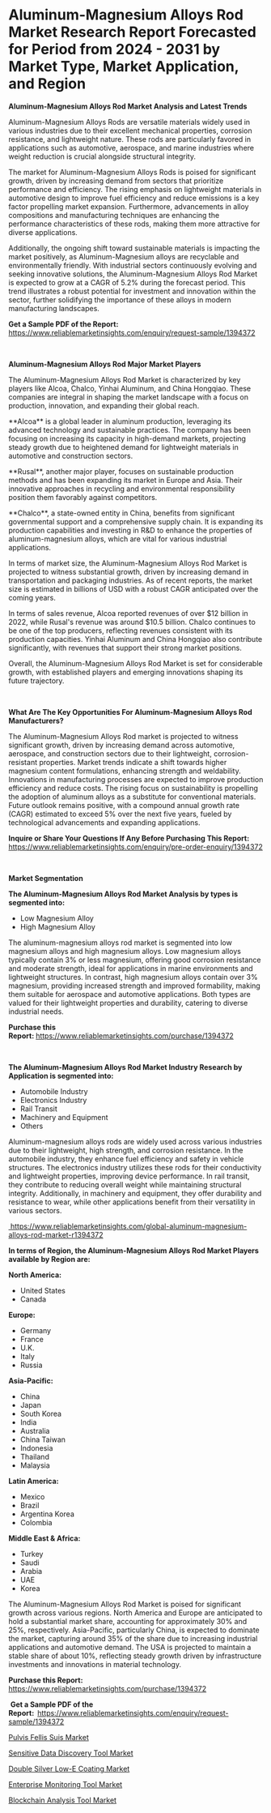 <p><h1>Aluminum-Magnesium Alloys Rod Market Research Report Forecasted for Period from 2024 -  2031 by Market Type, Market Application, and Region</h1></p><p><strong>Aluminum-Magnesium Alloys Rod Market Analysis and Latest Trends</strong></p>
<p><p>Aluminum-Magnesium Alloys Rods are versatile materials widely used in various industries due to their excellent mechanical properties, corrosion resistance, and lightweight nature. These rods are particularly favored in applications such as automotive, aerospace, and marine industries where weight reduction is crucial alongside structural integrity.</p><p>The market for Aluminum-Magnesium Alloys Rods is poised for significant growth, driven by increasing demand from sectors that prioritize performance and efficiency. The rising emphasis on lightweight materials in automotive design to improve fuel efficiency and reduce emissions is a key factor propelling market expansion. Furthermore, advancements in alloy compositions and manufacturing techniques are enhancing the performance characteristics of these rods, making them more attractive for diverse applications.</p><p>Additionally, the ongoing shift toward sustainable materials is impacting the market positively, as Aluminum-Magnesium alloys are recyclable and environmentally friendly. With industrial sectors continuously evolving and seeking innovative solutions, the Aluminum-Magnesium Alloys Rod Market is expected to grow at a CAGR of 5.2% during the forecast period. This trend illustrates a robust potential for investment and innovation within the sector, further solidifying the importance of these alloys in modern manufacturing landscapes.</p></p>
<p><strong>Get a Sample PDF of the Report:&nbsp;</strong> <a href="https://www.reliablemarketinsights.com/enquiry/request-sample/1394372">https://www.reliablemarketinsights.com/enquiry/request-sample/1394372</a></p>
<p>&nbsp;</p>
<p><strong>Aluminum-Magnesium Alloys Rod Major Market Players</strong></p>
<p><p>The Aluminum-Magnesium Alloys Rod Market is characterized by key players like Alcoa, Chalco, Yinhai Aluminum, and China Hongqiao. These companies are integral in shaping the market landscape with a focus on production, innovation, and expanding their global reach.</p><p>**Alcoa** is a global leader in aluminum production, leveraging its advanced technology and sustainable practices. The company has been focusing on increasing its capacity in high-demand markets, projecting steady growth due to heightened demand for lightweight materials in automotive and construction sectors.  </p><p>**Rusal**, another major player, focuses on sustainable production methods and has been expanding its market in Europe and Asia. Their innovative approaches in recycling and environmental responsibility position them favorably against competitors.</p><p>**Chalco**, a state-owned entity in China, benefits from significant governmental support and a comprehensive supply chain. It is expanding its production capabilities and investing in R&D to enhance the properties of aluminum-magnesium alloys, which are vital for various industrial applications.</p><p>In terms of market size, the Aluminum-Magnesium Alloys Rod Market is projected to witness substantial growth, driven by increasing demand in transportation and packaging industries. As of recent reports, the market size is estimated in billions of USD with a robust CAGR anticipated over the coming years.</p><p>In terms of sales revenue, Alcoa reported revenues of over $12 billion in 2022, while Rusal's revenue was around $10.5 billion. Chalco continues to be one of the top producers, reflecting revenues consistent with its production capacities. Yinhai Aluminum and China Hongqiao also contribute significantly, with revenues that support their strong market positions.</p><p>Overall, the Aluminum-Magnesium Alloys Rod Market is set for considerable growth, with established players and emerging innovations shaping its future trajectory.</p></p>
<p>&nbsp;</p>
<p><strong>What Are The Key Opportunities For Aluminum-Magnesium Alloys Rod Manufacturers?</strong></p>
<p><p>The Aluminum-Magnesium Alloys Rod market is projected to witness significant growth, driven by increasing demand across automotive, aerospace, and construction sectors due to their lightweight, corrosion-resistant properties. Market trends indicate a shift towards higher magnesium content formulations, enhancing strength and weldability. Innovations in manufacturing processes are expected to improve production efficiency and reduce costs. The rising focus on sustainability is propelling the adoption of aluminum alloys as a substitute for conventional materials. Future outlook remains positive, with a compound annual growth rate (CAGR) estimated to exceed 5% over the next five years, fueled by technological advancements and expanding applications.</p></p>
<p><strong>Inquire or Share Your Questions If Any Before Purchasing This Report:</strong> <a href="https://www.reliablemarketinsights.com/enquiry/pre-order-enquiry/1394372">https://www.reliablemarketinsights.com/enquiry/pre-order-enquiry/1394372</a></p>
<p>&nbsp;</p>
<p><strong>Market Segmentation</strong></p>
<p><strong>The Aluminum-Magnesium Alloys Rod Market Analysis by types is segmented into:</strong></p>
<p><ul><li>Low Magnesium Alloy</li><li>High Magnesium Alloy</li></ul></p>
<p><p>The aluminum-magnesium alloys rod market is segmented into low magnesium alloys and high magnesium alloys. Low magnesium alloys typically contain 3% or less magnesium, offering good corrosion resistance and moderate strength, ideal for applications in marine environments and lightweight structures. In contrast, high magnesium alloys contain over 3% magnesium, providing increased strength and improved formability, making them suitable for aerospace and automotive applications. Both types are valued for their lightweight properties and durability, catering to diverse industrial needs.</p></p>
<p><strong>Purchase this Report:&nbsp;</strong><a href="https://www.reliablemarketinsights.com/purchase/1394372">https://www.reliablemarketinsights.com/purchase/1394372</a></p>
<p>&nbsp;</p>
<p><strong>The Aluminum-Magnesium Alloys Rod Market Industry Research by Application is segmented into:</strong></p>
<p><ul><li>Automobile Industry</li><li>Electronics Industry</li><li>Rail Transit</li><li>Machinery and Equipment</li><li>Others</li></ul></p>
<p><p>Aluminum-magnesium alloys rods are widely used across various industries due to their lightweight, high strength, and corrosion resistance. In the automobile industry, they enhance fuel efficiency and safety in vehicle structures. The electronics industry utilizes these rods for their conductivity and lightweight properties, improving device performance. In rail transit, they contribute to reducing overall weight while maintaining structural integrity. Additionally, in machinery and equipment, they offer durability and resistance to wear, while other applications benefit from their versatility in various sectors.</p></p>
<p><a href="https://www.reliablemarketinsights.com/global-aluminum-magnesium-alloys-rod-market-r1394372">&nbsp;https://www.reliablemarketinsights.com/global-aluminum-magnesium-alloys-rod-market-r1394372</a></p>
<p><strong>In terms of Region, the Aluminum-Magnesium Alloys Rod Market Players available by Region are:</strong></p>
<p>
    <p> <strong> North America: </strong>
        <ul>
            <li>United States</li>
            <li>Canada</li>
        </ul>
        </p> 
    <p> <strong> Europe: </strong>
        <ul>
            <li>Germany</li>
            <li>France</li>
            <li>U.K.</li>
            <li>Italy</li>
            <li>Russia</li>
        </ul>
        </p> 
    <p> <strong> Asia-Pacific: </strong>
        <ul>
            <li>China</li>
            <li>Japan</li>
            <li>South Korea</li>
            <li>India</li>
            <li>Australia</li>
            <li>China Taiwan</li>
            <li>Indonesia</li>
            <li>Thailand</li>
            <li>Malaysia</li>
        </ul>
        </p> 
    <p> <strong> Latin America: </strong>
        <ul>
            <li>Mexico</li>
            <li>Brazil</li>
            <li>Argentina Korea</li>
            <li>Colombia</li>
        </ul>
        </p> 
    <p> <strong> Middle East & Africa: </strong>
        <ul>
            <li>Turkey</li>
            <li>Saudi</li>
            <li>Arabia</li>
            <li>UAE</li>
            <li>Korea</li>
        </ul>
    </p>
    </p>
<p><p>The Aluminum-Magnesium Alloys Rod Market is poised for significant growth across various regions. North America and Europe are anticipated to hold a substantial market share, accounting for approximately 30% and 25%, respectively. Asia-Pacific, particularly China, is expected to dominate the market, capturing around 35% of the share due to increasing industrial applications and automotive demand. The USA is projected to maintain a stable share of about 10%, reflecting steady growth driven by infrastructure investments and innovations in material technology.</p></p>
<p><strong>Purchase this Report: </strong><a href="https://www.reliablemarketinsights.com/purchase/1394372">https://www.reliablemarketinsights.com/purchase/1394372</a></p>
<p>&nbsp;<strong>Get a Sample PDF of the Report:&nbsp;&nbsp;</strong><a href="https://www.reliablemarketinsights.com/enquiry/request-sample/1394372">https://www.reliablemarketinsights.com/enquiry/request-sample/1394372</a></p>
<p><strong></strong></p>
<p><p><a href="https://issuu.com/reportprime-2/docs/pulvis-fellis-suis-market-size-2030_80c8bda16f0ac9">Pulvis Fellis Suis Market</a></p><p><a href="https://www.linkedin.com/pulse/global-sensitive-data-discovery-tool-market-analysis-key-gwjkf?trackingId=6gbxAB2vSCy0Rpo%2Bhd5rhA%3D%3D">Sensitive Data Discovery Tool Market</a></p><p><a href="https://issuu.com/reportprime-2/docs/double-silver-low-e-coating-market-_f5d0adc1ea55da">Double Silver Low-E Coating Market</a></p><p><a href="https://www.linkedin.com/pulse/enterprise-monitoring-tool-market-insights-product-type-application-zcgof?trackingId=P68R5HUiTmqCZm0nIpKwtQ%3D%3D">Enterprise Monitoring Tool Market</a></p><p><a href="https://www.linkedin.com/pulse/market-dynamics-future-trends-global-blockchain-analysis-ncubf?trackingId=uatA6au0QFGDS1iciNWIPQ%3D%3D">Blockchain Analysis Tool Market</a></p></p>